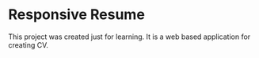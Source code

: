 # Responsive Resume
This project was created just for learning.
It is a web based application for creating CV.